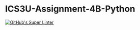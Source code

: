 # ICS3U-Assignment-4B-Python

[![GitHub's Super Linter](https://github.com/Seti-Ngabo/ICS3U-Assignment-4B-Python/workflows/GitHub's%20Super%20Linter/badge.svg)](https://github.com/Seti-Ngabo/ICS3U-Assignment-4B-Python/actions)
